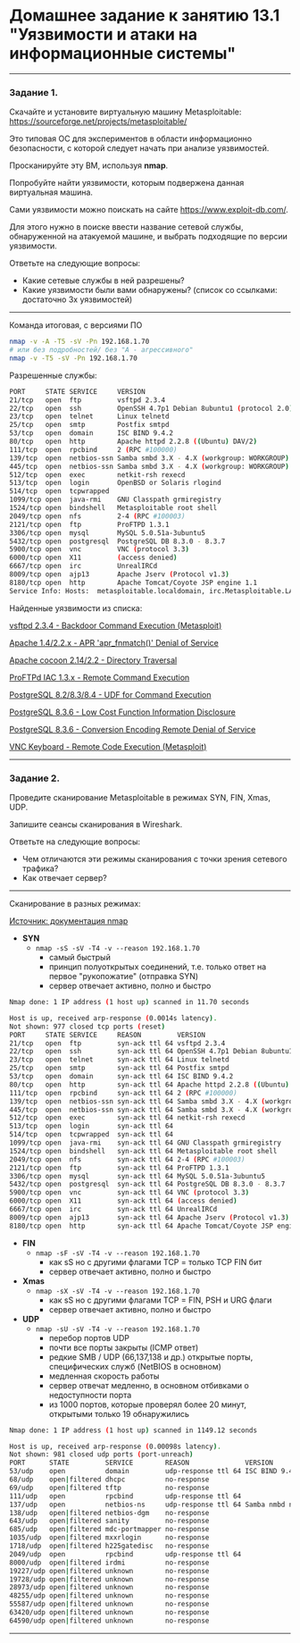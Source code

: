 # Домашнее задание к занятию 13.1 "Уязвимости и атаки на информационные системы"

------

### Задание 1.

Скачайте и установите виртуальную машину Metasploitable: https://sourceforge.net/projects/metasploitable/

Это типовая ОС для экспериментов в области информационно безопасности, с которой следует начать при анализе уязвимостей.

Просканируйте эту ВМ, используя **nmap**.

Попробуйте найти уязвимости, которым подвержена данная виртуальная машина.

Сами уязвимости можно поискать на сайте https://www.exploit-db.com/.

Для этого нужно в поиске ввести название сетевой службы, обнаруженной на атакуемой машине, и выбрать подходящие по версии уязвимости.

Ответьте на следующие вопросы:

- Какие сетевые службы в ней разрешены?
- Какие уязвимости были вами обнаружены? (список со ссылками: достаточно 3х уязвимостей)


---

Команда итоговая, с версиями ПО
```sh
nmap -v -A -T5 -sV -Pn 192.168.1.70
# или без подробностей/ без "A - агрессивного"
nmap -v -T5 -sV -Pn 192.168.1.70
```

Разрешенные службы: 
```sh
PORT     STATE SERVICE     VERSION
21/tcp   open  ftp         vsftpd 2.3.4
22/tcp   open  ssh         OpenSSH 4.7p1 Debian 8ubuntu1 (protocol 2.0)
23/tcp   open  telnet      Linux telnetd
25/tcp   open  smtp        Postfix smtpd
53/tcp   open  domain      ISC BIND 9.4.2
80/tcp   open  http        Apache httpd 2.2.8 ((Ubuntu) DAV/2)
111/tcp  open  rpcbind     2 (RPC #100000)
139/tcp  open  netbios-ssn Samba smbd 3.X - 4.X (workgroup: WORKGROUP)
445/tcp  open  netbios-ssn Samba smbd 3.X - 4.X (workgroup: WORKGROUP)
512/tcp  open  exec        netkit-rsh rexecd
513/tcp  open  login       OpenBSD or Solaris rlogind
514/tcp  open  tcpwrapped
1099/tcp open  java-rmi    GNU Classpath grmiregistry
1524/tcp open  bindshell   Metasploitable root shell
2049/tcp open  nfs         2-4 (RPC #100003)
2121/tcp open  ftp         ProFTPD 1.3.1
3306/tcp open  mysql       MySQL 5.0.51a-3ubuntu5
5432/tcp open  postgresql  PostgreSQL DB 8.3.0 - 8.3.7
5900/tcp open  vnc         VNC (protocol 3.3)
6000/tcp open  X11         (access denied)
6667/tcp open  irc         UnrealIRCd
8009/tcp open  ajp13       Apache Jserv (Protocol v1.3)
8180/tcp open  http        Apache Tomcat/Coyote JSP engine 1.1
Service Info: Hosts:  metasploitable.localdomain, irc.Metasploitable.LAN; OSs: Unix, Linux; CPE: cpe:/o:linux:linux_kernel
```


Найденные уязвимости из списка: 

[vsftpd 2.3.4 - Backdoor Command Execution (Metasploit)](https://www.exploit-db.com/exploits/17491)

[Apache 1.4/2.2.x - APR 'apr_fnmatch()' Denial of Service](https://www.exploit-db.com/exploits/35738)

[Apache cocoon 2.14/2.2 - Directory Traversal](https://www.exploit-db.com/exploits/23282)

[ProFTPd IAC 1.3.x - Remote Command Execution](https://www.exploit-db.com/exploits/15449)

[PostgreSQL 8.2/8.3/8.4 - UDF for Command Execution](https://www.exploit-db.com/exploits/7855)

[PostgreSQL 8.3.6 - Low Cost Function Information Disclosure](https://www.exploit-db.com/exploits/32847)

[PostgreSQL 8.3.6 - Conversion Encoding Remote Denial of Service](https://www.exploit-db.com/exploits/32849)

[VNC Keyboard - Remote Code Execution (Metasploit)](https://www.exploit-db.com/exploits/37598)


---


### Задание 2.

Проведите сканирование Metasploitable в режимах SYN, FIN, Xmas, UDP.

Запишите сеансы сканирования в Wireshark.

Ответьте на следующие вопросы:

- Чем отличаются эти режимы сканирования с точки зрения сетевого трафика?
- Как отвечает сервер?

---

Сканирование в разных режимах: 

[Источник: документация nmap](https://nmap.org/man/ru/man-port-scanning-techniques.html)


- **SYN**
  - `nmap -sS -sV -T4 -v --reason 192.168.1.70`
    - самый быстрый
  	- принцип полуоткрытых соединений, т.е. только ответ на первое "рукопожатие" (отправка SYN)
  	- сервер отвечает активно, полно и быстро
```sh
Nmap done: 1 IP address (1 host up) scanned in 11.70 seconds

Host is up, received arp-response (0.0014s latency).
Not shown: 977 closed tcp ports (reset)
PORT     STATE SERVICE     REASON         VERSION
21/tcp   open  ftp         syn-ack ttl 64 vsftpd 2.3.4
22/tcp   open  ssh         syn-ack ttl 64 OpenSSH 4.7p1 Debian 8ubuntu1 (protocol 2.0)
23/tcp   open  telnet      syn-ack ttl 64 Linux telnetd
25/tcp   open  smtp        syn-ack ttl 64 Postfix smtpd
53/tcp   open  domain      syn-ack ttl 64 ISC BIND 9.4.2
80/tcp   open  http        syn-ack ttl 64 Apache httpd 2.2.8 ((Ubuntu) DAV/2)
111/tcp  open  rpcbind     syn-ack ttl 64 2 (RPC #100000)
139/tcp  open  netbios-ssn syn-ack ttl 64 Samba smbd 3.X - 4.X (workgroup: WORKGROUP)
445/tcp  open  netbios-ssn syn-ack ttl 64 Samba smbd 3.X - 4.X (workgroup: WORKGROUP)
512/tcp  open  exec        syn-ack ttl 64 netkit-rsh rexecd
513/tcp  open  login       syn-ack ttl 64
514/tcp  open  tcpwrapped  syn-ack ttl 64
1099/tcp open  java-rmi    syn-ack ttl 64 GNU Classpath grmiregistry
1524/tcp open  bindshell   syn-ack ttl 64 Metasploitable root shell
2049/tcp open  nfs         syn-ack ttl 64 2-4 (RPC #100003)
2121/tcp open  ftp         syn-ack ttl 64 ProFTPD 1.3.1
3306/tcp open  mysql       syn-ack ttl 64 MySQL 5.0.51a-3ubuntu5
5432/tcp open  postgresql  syn-ack ttl 64 PostgreSQL DB 8.3.0 - 8.3.7
5900/tcp open  vnc         syn-ack ttl 64 VNC (protocol 3.3)
6000/tcp open  X11         syn-ack ttl 64 (access denied)
6667/tcp open  irc         syn-ack ttl 64 UnrealIRCd
8009/tcp open  ajp13       syn-ack ttl 64 Apache Jserv (Protocol v1.3)
8180/tcp open  http        syn-ack ttl 64 Apache Tomcat/Coyote JSP engine 1.1

```
- **FIN**
  - `nmap -sF -sV -T4 -v --reason 192.168.1.70`
    - как sS но с другими флагами TCP = только TCP FIN бит
    - сервер отвечает активно, полно и быстро
- **Xmas**
  - `nmap -sX -sV -T4 -v --reason 192.168.1.70`
    - как sS но с другими флагами TCP = FIN, PSH и URG флаги
    - сервер отвечает активно, полно и быстро
- **UDP**
  - `nmap -sU -sV -T4 -v --reason 192.168.1.70`
    - перебор портов UDP 
    - почти все порты закрыты (ICMP ответ)
    - редкие SMB / UDP (66,137,138 и др.) открытые порты, специфических служб (NetBIOS в основном)
    - медленная скорость работы
    - сервер отвечат медленно, в основном отбивками о недоступности порта
    - из 1000 портов, которые проверял более 20 минут, открытыми только 19 обнаружились
```sh
Nmap done: 1 IP address (1 host up) scanned in 1149.12 seconds

Host is up, received arp-response (0.00098s latency).
Not shown: 981 closed udp ports (port-unreach)
PORT      STATE         SERVICE        REASON              VERSION
53/udp    open          domain         udp-response ttl 64 ISC BIND 9.4.2
68/udp    open|filtered dhcpc          no-response
69/udp    open|filtered tftp           no-response
111/udp   open          rpcbind        udp-response ttl 64
137/udp   open          netbios-ns     udp-response ttl 64 Samba nmbd netbios-ns (workgroup: WORKGROUP)
138/udp   open|filtered netbios-dgm    no-response
643/udp   open|filtered sanity         no-response
685/udp   open|filtered mdc-portmapper no-response
1035/udp  open|filtered mxxrlogin      no-response
1718/udp  open|filtered h225gatedisc   no-response
2049/udp  open          rpcbind        udp-response ttl 64
8000/udp  open|filtered irdmi          no-response
19227/udp open|filtered unknown        no-response
19728/udp open|filtered unknown        no-response
28973/udp open|filtered unknown        no-response
48255/udp open|filtered unknown        no-response
55587/udp open|filtered unknown        no-response
63420/udp open|filtered unknown        no-response
64590/udp open|filtered unknown        no-response
```

---
